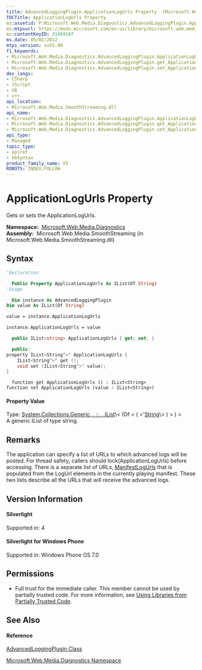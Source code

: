 ```yaml
---
title: AdvancedLoggingPlugin.ApplicationLogUrls Property  (Microsoft.Web.Media.Diagnostics)
TOCTitle: ApplicationLogUrls Property
ms:assetid: P:Microsoft.Web.Media.Diagnostics.AdvancedLoggingPlugin.ApplicationLogUrls
ms:mtpsurl: https://msdn.microsoft.com/en-us/library/microsoft.web.media.diagnostics.advancedloggingplugin.applicationlogurls(v=VS.90)
ms:contentKeyID: 31469187
ms.date: 05/02/2012
mtps_version: v=VS.90
f1_keywords:
- Microsoft.Web.Media.Diagnostics.AdvancedLoggingPlugin.ApplicationLogUrls
- Microsoft.Web.Media.Diagnostics.AdvancedLoggingPlugin.get_ApplicationLogUrls
- Microsoft.Web.Media.Diagnostics.AdvancedLoggingPlugin.set_ApplicationLogUrls
dev_langs:
- CSharp
- JScript
- VB
- c++
api_location:
- Microsoft.Web.Media.SmoothStreaming.dll
api_name:
- Microsoft.Web.Media.Diagnostics.AdvancedLoggingPlugin.ApplicationLogUrls
- Microsoft.Web.Media.Diagnostics.AdvancedLoggingPlugin.get_ApplicationLogUrls
- Microsoft.Web.Media.Diagnostics.AdvancedLoggingPlugin.set_ApplicationLogUrls
api_type:
- Managed
topic_type:
- apiref
- kbSyntax
product_family_name: VS
ROBOTS: INDEX,FOLLOW
---
```


# ApplicationLogUrls Property

Gets or sets the ApplicationLogUrls.

**Namespace:**  [Microsoft.Web.Media.Diagnostics](microsoft-web-media-diagnostics-namespace_1.md)  
**Assembly:**  Microsoft.Web.Media.SmoothStreaming (in Microsoft.Web.Media.SmoothStreaming.dll)

## Syntax

``` vb
'Declaration

  Public Property ApplicationLogUrls As IList(Of String)
'Usage

  Dim instance As AdvancedLoggingPlugin
Dim value As IList(Of String)

value = instance.ApplicationLogUrls

instance.ApplicationLogUrls = value
```

``` csharp
  public IList<string> ApplicationLogUrls { get; set; }
```

``` c++
  public:
property IList<String^>^ ApplicationLogUrls {
    IList<String^>^ get ();
    void set (IList<String^>^ value);
}
```

``` jscript
  function get ApplicationLogUrls () : IList<String>
function set ApplicationLogUrls (value : IList<String>)
```

#### Property Value

Type: [System.Collections.Generic. . :: . .IList](https://msdn.microsoft.com/en-us/library/5y536ey6\(v=vs.90\))\< (Of \< ( \<'[String](https://msdn.microsoft.com/en-us/library/s1wwdcbf\(v=vs.90\))\> ) \> ) \>  
A generic IList of type string.  

## Remarks

The application can specify a list of URLs to which advanced logs will be posted. For thread safety, callers should lock(ApplicationLogUrls) before accessing. There is a separate list of URLs, [ManifestLogUrls](advancedloggingplugin-manifestlogurls-property-microsoft-web-media-diagnostics_1.md) that is populated from the LogUrl elements in the currently playing manifest. These two lists describe all the URLs that will receive the advanced logs.

## Version Information

#### Silverlight

Supported in: 4  

#### Silverlight for Windows Phone

Supported in: Windows Phone OS 7.0  

## Permissions

  - Full trust for the immediate caller. This member cannot be used by partially trusted code. For more information, see [Using Libraries from Partially Trusted Code](https://msdn.microsoft.com/en-us/library/8skskf63\(v=vs.90\)).

## See Also

#### Reference

[AdvancedLoggingPlugin Class](advancedloggingplugin-class-microsoft-web-media-diagnostics_1.md)

[Microsoft.Web.Media.Diagnostics Namespace](microsoft-web-media-diagnostics-namespace_1.md)


